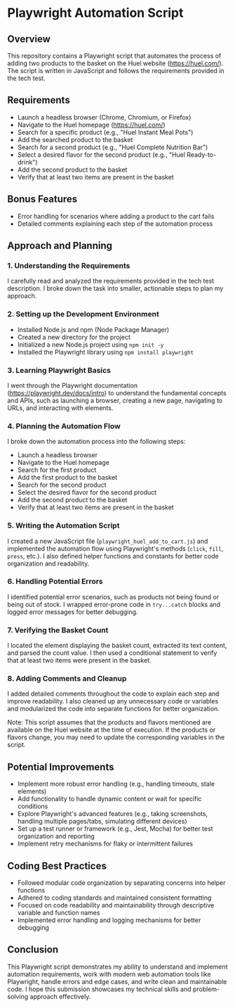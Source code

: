 # Playwright Automation Script

## Overview
This repository contains a Playwright script that automates the process of adding two products to the basket on the Huel website (https://huel.com/). The script is written in JavaScript and follows the requirements provided in the tech test.

## Requirements
- Launch a headless browser (Chrome, Chromium, or Firefox)
- Navigate to the Huel homepage (https://huel.com/)
- Search for a specific product (e.g., "Huel Instant Meal Pots")
- Add the searched product to the basket
- Search for a second product (e.g., "Huel Complete Nutrition Bar")
- Select a desired flavor for the second product (e.g., "Huel Ready-to-drink")
- Add the second product to the basket
- Verify that at least two items are present in the basket

## Bonus Features
- Error handling for scenarios where adding a product to the cart fails
- Detailed comments explaining each step of the automation process

## Approach and Planning

### 1. Understanding the Requirements
I carefully read and analyzed the requirements provided in the tech test description. I broke down the task into smaller, actionable steps to plan my approach.

### 2. Setting up the Development Environment
- Installed Node.js and npm (Node Package Manager)
- Created a new directory for the project
- Initialized a new Node.js project using `npm init -y`
- Installed the Playwright library using `npm install playwright`

### 3. Learning Playwright Basics
I went through the Playwright documentation (https://playwright.dev/docs/intro) to understand the fundamental concepts and APIs, such as launching a browser, creating a new page, navigating to URLs, and interacting with elements.

### 4. Planning the Automation Flow
I broke down the automation process into the following steps:
- Launch a headless browser
- Navigate to the Huel homepage
- Search for the first product
- Add the first product to the basket
- Search for the second product
- Select the desired flavor for the second product
- Add the second product to the basket
- Verify that at least two items are present in the basket

### 5. Writing the Automation Script
I created a new JavaScript file (`playwright_huel_add_to_cart.js`) and implemented the automation flow using Playwright's methods (`click`, `fill`, `press`, etc.). I also defined helper functions and constants for better code organization and readability.

### 6. Handling Potential Errors
I identified potential error scenarios, such as products not being found or being out of stock. I wrapped error-prone code in `try...catch` blocks and logged error messages for better debugging.

### 7. Verifying the Basket Count
I located the element displaying the basket count, extracted its text content, and parsed the count value. I then used a conditional statement to verify that at least two items were present in the basket.

### 8. Adding Comments and Cleanup
I added detailed comments throughout the code to explain each step and improve readability. I also cleaned up any unnecessary code or variables and modularized the code into separate functions for better organization.

Note: This script assumes that the products and flavors mentioned are available on the Huel website at the time of execution. If the products or flavors change, you may need to update the corresponding variables in the script.

## Potential Improvements
- Implement more robust error handling (e.g., handling timeouts, stale elements)
- Add functionality to handle dynamic content or wait for specific conditions
- Explore Playwright's advanced features (e.g., taking screenshots, handling multiple pages/tabs, simulating different devices)
- Set up a test runner or framework (e.g., Jest, Mocha) for better test organization and reporting
- Implement retry mechanisms for flaky or intermittent failures

## Coding Best Practices
- Followed modular code organization by separating concerns into helper functions
- Adhered to coding standards and maintained consistent formatting
- Focused on code readability and maintainability through descriptive variable and function names
- Implemented error handling and logging mechanisms for better debugging

## Conclusion
This Playwright script demonstrates my ability to understand and implement automation requirements, work with modern web automation tools like Playwright, handle errors and edge cases, and write clean and maintainable code. I hope this submission showcases my technical skills and problem-solving approach effectively.
